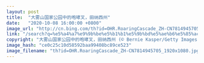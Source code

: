 ```yaml
---
layout: post
title:  "大雾山国家公园中的咆哮叉，田纳西州"
date:   "2020-10-08 16:00:00 +0800"
image_url: "http://cn.bing.com/th?id=OHR.RoaringCascade_ZH-CN7814945705_1920x1080.jpg&rf=LaDigue_1920x1080.jpg&pid=hp"
link: "/search?q=%e5%a4%a7%e9%9b%be%e5%b1%b1%e5%9b%bd%e5%ae%b6%e5%85%ac%e5%9b%ad&form=hpcapt&mkt=zh-cn"
copyright: "大雾山国家公园中的咆哮叉，田纳西州 (© Bernie Kasper/Getty Images)"
image_hash: "ce0c25c10d58592baa99408bc89ce523"
image_filename: "th?id=OHR.RoaringCascade_ZH-CN7814945705_1920x1080.jpg&rf=LaDigue_1920x1080.jpg&pid=hp"
---
```

